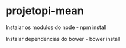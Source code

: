 # projetopi-mean

Instalar os modulos do node - npm install

Instalar dependencias do bower - bower install


